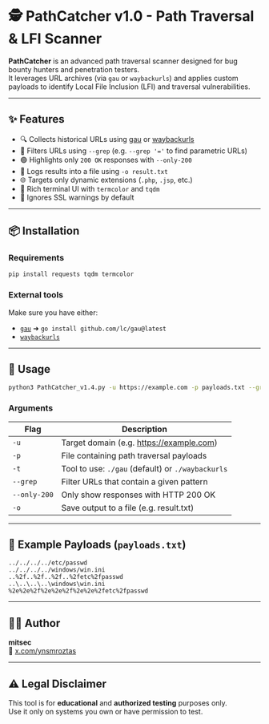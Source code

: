 
# 🕵️ PathCatcher v1.0 - Path Traversal & LFI Scanner


**PathCatcher** is an advanced path traversal scanner designed for bug bounty hunters and penetration testers.  
It leverages URL archives (via `gau` or `waybackurls`) and applies custom payloads to identify Local File Inclusion (LFI) and traversal vulnerabilities.

---

## ✨ Features

- 🔍 Collects historical URLs using [gau](https://github.com/lc/gau) or [waybackurls](https://github.com/tomnomnom/waybackurls)
- 🎯 Filters URLs using `--grep` (e.g. `--grep '='` to find parametric URLs)
- 🟢 Highlights only `200 OK` responses with `--only-200`
- 💾 Logs results into a file using `-o result.txt`
- 🌐 Targets only dynamic extensions (`.php`, `.jsp`, etc.)
- 🎨 Rich terminal UI with `termcolor` and `tqdm`
- 🔐 Ignores SSL warnings by default

---

## 📦 Installation

### Requirements
```bash
pip install requests tqdm termcolor
```

### External tools
Make sure you have either:
- [`gau`](https://github.com/lc/gau) ➜ `go install github.com/lc/gau@latest`
- [`waybackurls`](https://github.com/tomnomnom/waybackurls)

---

## 🚀 Usage

```bash
python3 PathCatcher_v1.4.py -u https://example.com -p payloads.txt --grep '=' --only-200 -o result.txt
```

### Arguments

| Flag         | Description                                      |
|--------------|--------------------------------------------------|
| `-u`         | Target domain (e.g. https://example.com)         |
| `-p`         | File containing path traversal payloads          |
| `-t`         | Tool to use: `./gau` (default) or `./waybackurls`|
| `--grep`     | Filter URLs that contain a given pattern         |
| `--only-200` | Only show responses with HTTP 200 OK             |
| `-o`         | Save output to a file (e.g. result.txt)          |

---

## 📂 Example Payloads (`payloads.txt`)

```
../../../../etc/passwd
../../../../windows/win.ini
..%2f..%2f..%2f..%2fetc%2fpasswd
..\..\..\..\windows\win.ini
%2e%2e%2f%2e%2e%2f%2e%2e%2fetc%2fpasswd
```

---


## 👨‍💻 Author

**mitsec**  
🔗 [x.com/ynsmroztas](https://x.com/ynsmroztas)

---

## ⚠️ Legal Disclaimer

This tool is for **educational** and **authorized testing** purposes only.  
Use it only on systems you own or have permission to test.

